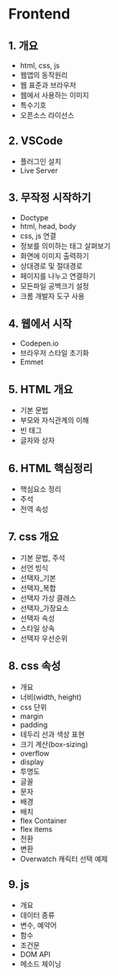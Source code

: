 # Frontend

## 1. 개요
 * html, css, js
 * 웹앱의 동작원리
 * 웹 표준과 브라우저
 * 웹에서 사용하는 이미지
 * 특수기호
 * 오픈소스 라이선스

## 2. VSCode
 * 플러그인 설치
 * Live Server

## 3. 무작정 시작하기
 * Doctype
 * html, head, body
 * css, js 연결
 * 정보를 의미하는 태그 살펴보기
 * 화면에 이미지 출력하기
 * 상대경로 및 절대경로
 * 페이지를 나누고 연결하기
 * 모든파일 공백크기 설정
 * 크롬 개발자 도구 사용

## 4. 웹에서 시작
 * Codepen.io
 * 브라우저 스타일 초기화
 * Emmet

## 5. HTML 개요
 * 기본 문법
 * 부모와 자식관계의 이해
 * 빈 태그
 * 글자와 상자

## 6. HTML 핵심정리
 * 핵심요소 정리
 * 주석
 * 전역 속성

## 7. css 개요
 * 기본 문법, 주석
 * 선언 빙식
 * 선택자_기본
 * 선택자_복합
 * 선택자 가상 클래스
 * 선택자_가장요소
 * 선택자 속성
 * 스타일 상속
 * 선택자 우선순위

## 8. css 속성
 * 개요
 * 너비(width, height)
 * css 단위
 * margin
 * padding
 * 테두리 선과 색상 표현
 * 크기 계산(box-sizing)
 * overflow
 * display
 * 투명도
 * 글꼴
 * 문자
 * 배경
 * 배치
 * flex Container
 * flex items
 * 전환
 * 변환
 * Overwatch 캐릭터 선택 예제

## 9. js
 * 개요
 * 데이터 종류
 * 변수, 예약어
 * 함수
 * 조건문
 * DOM API
 * 메소드 체이닝
